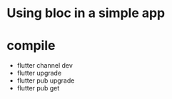 # Using bloc in a simple app

# compile

- flutter channel dev
- flutter upgrade
- flutter pub upgrade
- flutter pub get

